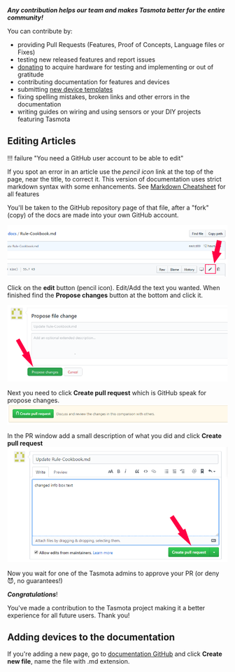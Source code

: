 ***Any contribution helps our team and makes Tasmota better for the entire community!***

You can contribute by:

- providing Pull Requests (Features, Proof of Concepts, Language files or Fixes)
- testing new released features and report issues
- [donating](https://paypal.me/tasmota) to acquire hardware for testing and implementing or out of gratitude
- contributing documentation for features and devices
- submitting [new device templates](https://templates.blakadder.com/new.html) 
- fixing spelling mistakes, broken links and other errors in the documentation
- writing guides on wiring and using sensors or your DIY projects featuring Tasmota

## Editing Articles

!!! failure "You need a GitHub user account to be able to edit"

If you spot an error in an article use the *pencil icon* link at the top of the page, near the title, to correct it. This version of documentation uses strict markdown syntax with some enhancements. See [Markdown Cheatsheet](https://3os.org/markdown-cheatsheet/welcome/) for all features

You'll be taken to the GitHub repository page of that file, after a "fork" (copy) of the docs are made into your own GitHub account.

![Edit file](_media/pr_tutorial_1.png)

Click on the **edit** button (pencil icon). Edit/Add the text you wanted. When finished find the **Propose changes** button at the bottom and click it.

![Propose file change](_media/pr_tutorial_2.png)

Next you need to click **Create pull request** which is GitHub speak for propose changes.
![Create pull request](_media/pr_tutorial_3.png)

In the PR window add a small description of what you did and click **Create pull request**
![Create pull request](_media/pr_tutorial_4.png)

Now you wait for one of the Tasmota admins to approve your PR (or deny :smiling_imp:, no guarantees!) 

_**Congratulations**_! 

You've made a contribution to the Tasmota project making it a better experience for all future users. Thank you!

## Adding devices to the documentation
If you're adding a new page, go to [documentation GitHub](https://github.com/tasmota/docs/tree/master/docs) and click **Create new file**, name the file with .md extension.
